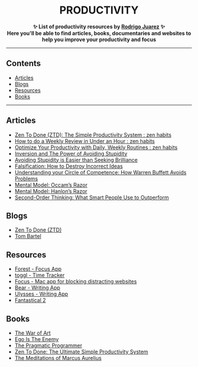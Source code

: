 <h1 align="center">
    PRODUCTIVITY
</h1>
<p align="center">
	<b>✨ List of productivity resources by <a href="https://rodrigojuarez.xyz/">Rodrigo Juarez</a> ✨</b><br/>
	<b> Here you'll be able to find articles, books, documentaries and websites to help you improve your productivity and focus</b>
</p>

---

## Contents

- [Articles](#articles)
- [Blogs](#blogs)
- [Resources](#resources)
- [Books](#books)

---

## Articles

- [Zen To Done (ZTD): The Simple Productivity System : zen habits](https://zenhabits.net/zen-to-done-ztd-the-ultimate-simple-productivity-system/)
- [How to do a Weekly Review in Under an Hour : zen habits](https://zenhabits.net/how-to-do-weekly-review-in-under-hour/)
- [Optimize Your Productivity with Daily, Weekly Routines : zen habits](https://zenhabits.net/optimize-your-productivity-with-daily-weekly-routines/)
- [Inversion and The Power of Avoiding Stupidity](https://www.farnamstreetblog.com/2013/10/inversion/)
- [Avoiding Stupidity is Easier than Seeking Brilliance](https://www.farnamstreetblog.com/2014/06/avoiding-stupidity/)
- [Falsification: How to Destroy Incorrect Ideas](https://www.farnamstreetblog.com/2014/02/peter-cathcart-wason-falsification/)
- [Understanding your Circle of Competence: How Warren Buffett Avoids Problems](https://www.farnamstreetblog.com/2013/12/mental-model-circle-of-competence/)
- [Mental Model: Occam’s Razor](https://www.farnamstreetblog.com/2017/05/mental-model-occams-razor/)
- [Mental Model: Hanlon’s Razor](https://www.farnamstreetblog.com/2017/04/mental-model-hanlons-razor/)
- [Second-Order Thinking: What Smart People Use to Outperform](https://www.farnamstreetblog.com/2016/04/second-level-thinking/)

## Blogs

- [Zen To Done (ZTD)](https://zenhabits.net)
- [Tom Bartel](https://www.tombartel.de/)

## Resources

- [Forest - Focus App](https://www.forestapp.cc/en/)
- [toggl - Time Tracker](https://toggl.com/)
- [Focus - Mac app for blocking distracting websites](https://heyfocus.com/)
- [Bear - Writing App](http://www.bear-writer.com/)
- [Ulysses - Writing App](https://www.ulyssesapp.com/)
- [Fantastical 2](https://flexibits.com/fantastical)

## Books

- [The War of Art](https://www.amazon.com/War-Art-Steven-Pressfield-ebook/dp/B007A4SDCG/ref=sr_1_1?ie=UTF8&qid=1501022291&sr=8-1&keywords=the+war+of+art)
- [Ego Is The Enemy](https://www.amazon.com/Ego-Enemy-Ryan-Holiday/dp/1591847818)
- [The Pragmatic Programmer](https://www.amazon.com/Pragmatic-Programmer-Journeyman-Master-ebook/dp/B003GCTQAE/ref=sr_1_1?s=digital-text&ie=UTF8&qid=1501022326&sr=1-1&keywords=the+pragmatic+programmer)
- [Zen To Done: The Ultimate Simple Productivity System](https://www.amazon.com/Zen-Done-Ultimate-Simple-Productivity-ebook/dp/B001970HQU/ref=sr_1_1?ie=UTF8&qid=1501022298&sr=8-1&keywords=zen+to+done)
- [The Meditations of Marcus Aurelius](https://www.amazon.com/gp/product/B0192TVZ3A/ref=x_gr_w_bb?ie=UTF8&tag=x_gr_w_bb-20&linkCode=as2&camp=1789&creative=9325&creativeASIN=B0192TVZ3A&SubscriptionId=1MGPYB6YW3HWK55XCGG2)